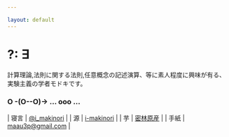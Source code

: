 ```yaml
---

layout: default
---
```


# ?: ∃
計算理論,法則に関する法則,任意概念の記述演算、等に素人程度に興味が有る、実験主義の学者モドキです。  

### O -(O--O)-> ... ooo ... 


| 寝言 | [@i_makinori](https://twitter.com/i_makinori) |
| 源 | [i-makinori](https://github.com/i-makinori) |
| 芋 | [密林原産](http://amzn.asia/3oFWDyR) |
| 手紙 | [maau3p@gmail.com](maau3p@gmail.com) |
